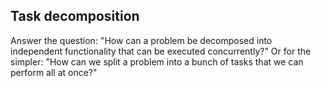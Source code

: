 ## Task decomposition
Answer the question: "How can a problem be decomposed into independent functionality that can be executed concurrently?"
Or for the simpler: "How can we split a problem into a bunch of tasks that we can perform all at once?"

